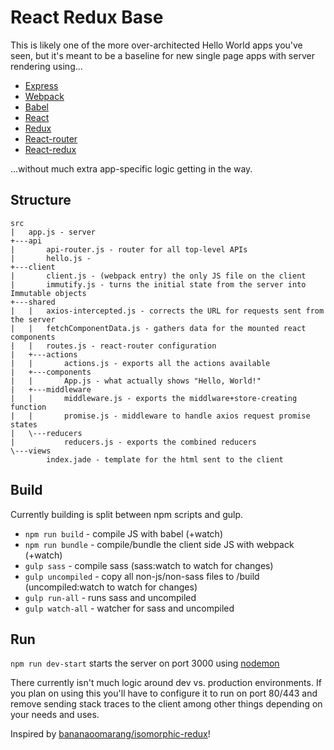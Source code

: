 # React Redux Base

This is likely one of the more over-architected Hello World apps you've seen, but it's meant to be a baseline for new single page apps with server rendering using...

* [Express](http://expressjs.com/)
* [Webpack](https://webpack.github.io/)
* [Babel](https://babeljs.io/)
* [React](https://facebook.github.io/react/)
* [Redux](https://github.com/rackt/redux)
* [React-router](https://github.com/rackt/react-router)
* [React-redux](https://github.com/rackt/react-redux)

...without much extra app-specific logic getting in the way.

## Structure

    src
    |   app.js - server
    +---api
    |       api-router.js - router for all top-level APIs
    |       hello.js - 
    +---client
    |       client.js - (webpack entry) the only JS file on the client
    |       immutify.js - turns the initial state from the server into Immutable objects
    +---shared
    |   |   axios-intercepted.js - corrects the URL for requests sent from the server
    |   |   fetchComponentData.js - gathers data for the mounted react components
    |   |   routes.js - react-router configuration
    |   +---actions
    |   |       actions.js - exports all the actions available
    |   +---components
    |   |       App.js - what actually shows "Hello, World!"
    |   +---middleware
    |   |       middleware.js - exports the middlware+store-creating function
    |   |       promise.js - middleware to handle axios request promise states
    |   \---reducers
    |           reducers.js - exports the combined reducers
    \---views
            index.jade - template for the html sent to the client


## Build

Currently building is split between npm scripts and gulp.

* `npm run build` - compile JS with babel (+watch)
* `npm run bundle` - compile/bundle the client side JS with webpack (+watch)
* `gulp sass` - compile sass (sass:watch to watch for changes)
* `gulp uncompiled` - copy all non-js/non-sass files to /build (uncompiled:watch to watch for changes)
* `gulp run-all` - runs sass and uncompiled
* `gulp watch-all` - watcher for sass and uncompiled

## Run

`npm run dev-start` starts the server on port 3000 using [nodemon](https://github.com/remy/nodemon)

There currently isn't much logic around dev vs. production environments. If you plan on using this you'll have to configure it to run on port 
80/443 and remove sending stack traces to the client among other things depending on your needs and uses.

Inspired by [bananaoomarang/isomorphic-redux](https://github.com/bananaoomarang/isomorphic-redux)!